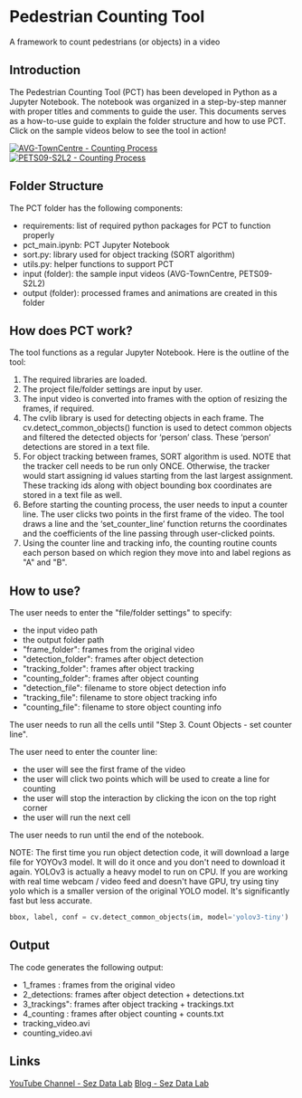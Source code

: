 # Pedestrian Counting Tool
A framework to count pedestrians (or objects) in a video

Introduction
--------------------
The Pedestrian Counting Tool (PCT) has been developed in Python as a Jupyter Notebook. The notebook was organized in a step-by-step manner with proper titles and comments to guide the user. This documents serves as a how-to-use guide to explain the folder structure and how to use PCT. Click on the sample videos below to see the tool in action!

[![AVG-TownCentre - Counting Process](https://img.youtube.com/vi/ujFPEXaVJjY/0.jpg)](https://youtu.be/ujFPEXaVJjY)
[![PETS09-S2L2 - Counting Process](https://img.youtube.com/vi/5Bh6BhEpTM4/0.jpg)](https://youtu.be/5Bh6BhEpTM4)

Folder Structure
--------------------
The PCT folder has the following components:  
  * requirements: list of required python packages for PCT to function properly  
  * pct_main.ipynb: PCT Jupyter Notebook  
  * sort.py: library used for object tracking (SORT algorithm)  
  * utils.py: helper functions to support PCT   
  * input (folder): the sample input videos (AVG-TownCentre, PETS09-S2L2)  
  * output (folder): processed frames and animations are created in this folder  

How does PCT work?
--------------------
The tool functions as a regular Jupyter Notebook. Here is the outline of the tool:

1. The required libraries are loaded.  
2. The project file/folder settings are input by user.  
3. The input video is converted into frames with the option of resizing the frames, if required.   
4. The cvlib library is used for detecting objects in each frame. The cv.detect_common_objects() function is used to detect common objects and filtered the detected objects for ‘person’ class. These ‘person’ detections are stored in a text file.  
5. For object tracking between frames, SORT algorithm is used. NOTE that the tracker cell needs to be run only ONCE. Otherwise, the tracker would start assigning id values starting from the last largest assignment. These tracking ids along with object bounding box coordinates are stored in a text file as well.  
6. Before starting the counting process, the user needs to input a counter line. The user clicks two points in the first frame of the video. The tool draws a line and the ‘set_counter_line’ function returns the coordinates and the coefficients of the line passing through user-clicked points.  
7. Using the counter line and tracking info, the counting routine counts each person based on which region they move into and label regions as "A" and "B".  
   
How to use?
--------------------
The user needs to enter the "file/folder settings" to specify:
  * the input video path  
  * the output folder path  
  * "frame_folder": frames from the original video  
  * "detection_folder": frames after object detection  
  * "tracking_folder": frames after object tracking  
  * "counting_folder": frames after object counting  
  * "detection_file": filename to store object detection info  
  * "tracking_file": filename to store object tracking info  
  * "counting_file": filename to store object counting info  
    
The user needs to run all the cells until "Step 3. Count Objects - set counter line".

The user need to enter the counter line:
  * the user will see the first frame of the video
  * the user will click two points which will be used to create a line for counting
  * the user will stop the interaction by clicking the icon on the top right corner
  * the user will run the next cell

The user needs to run until the end of the notebook.

NOTE: The first time you run object detection code, it will download a large file for YOYOv3 model. It will do it once and you don't need to download it again. YOLOv3 is actually a heavy model to run on CPU. If you are working with real time webcam / video feed and doesn't have GPU, try using tiny yolo which is a smaller version of the original YOLO model. It's significantly fast but less accurate.

```python
bbox, label, conf = cv.detect_common_objects(im, model='yolov3-tiny')
```

Output
--------------------
The code generates the following output:
  * 1_frames    : frames from the original video
  * 2_detections: frames after object detection  + detections.txt
  * 3_trackings": frames after object tracking   + trackings.txt
  * 4_counting  : frames after object counting   + counts.txt
  * tracking_video.avi
  * counting_video.avi
    
Links
--------------------
[YouTube Channel - Sez Data Lab](https://www.youtube.com/channel/UCXjJHpoJqaoxmP3lnU28BNg)
[Blog - Sez Data Lab](https://sezdatalab.com)

